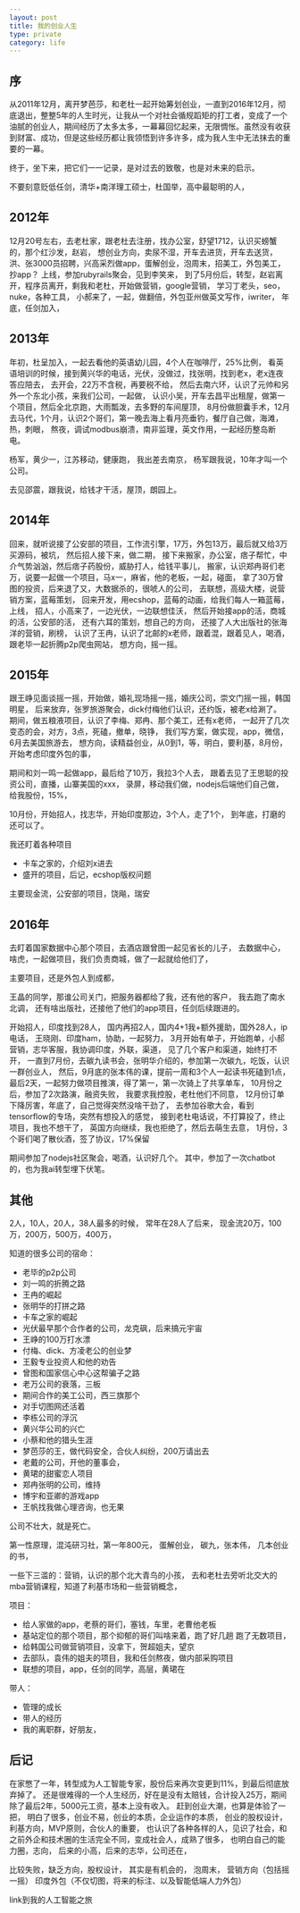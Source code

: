 ```yaml
---
layout: post
title: 我的创业人生
type: private
category: life
---
```


## 序

从2011年12月，离开梦芭莎，和老杜一起开始筹划创业，一直到2016年12月，彻底退出，整整5年的人生时光，让我从一个对社会循规蹈矩的打工者，变成了一个油腻的创业人，期间经历了太多太多，一幕幕回忆起来，无限惆怅。虽然没有收获到财富、成功，但是这些经历都让我领悟到许多许多，成为我人生中无法抹去的重要的一幕。

终于，坐下来，把它们一一记录，是对过去的致敬，也是对未来的启示。

不要刻意贬低任剑，清华+南洋理工硕士，杜国举，高中最聪明的人，

## 2012年

12月20号左右，去老杜家，跟老杜去注册，找办公室，舒望1712，认识买螃蟹的，那个红沙发，赵岩，
想创业方向，卖尿不湿，开车去进货，开车去送货，
洪、张3000员招聘，兴高采烈做app，蛋解创业，泡周末，招美工，外包美工，抄app？
上线，参加rubyrails聚会，见到李笑来，
到了5月份后，转型，赵岩离开，程序员离开，剩我和老杜，开始做营销，google营销，
学习丁老头，seo，nuke，各种工具，
小郝来了，一起，做翻倍，外包亚州做英文写作，iwriter，
年底，任剑加入，


## 2013年
年初，杜呈加入，一起去看他的英语幼儿园，4个人在咖啡厅，25%比例，
看英语培训的时候，接到黄兴华的电话，光伏，没做过，找张明，找到老x，老x连夜答应陪去，
去开会，22万不含税，再要税不给，
然后去南六环，认识了元帅和另外一个东北小孩，来我们公司，一起做，
认识小吴，开车去昌平出租屋，做第一个项目，然后全北京跑，大雨瓢泼，去多野的车间屋顶，
8月份做胆囊手术，12月去马代，1个月，认识2个哥们，第一晚去海上看月亮垂钓，餐厅自己做，海滩，热，刺眼，
熬夜，调试modbus崩溃，南非监理，英文作用，一起经历整岛断电。

杨军，黄少一，江苏移动，健康跑，
我出差去南京，
杨军跟我说，10年才叫一个公司。

去见邵震，跟我说，给钱才干活，屋顶，朗园上。

## 2014年
回来，就听说接了公安部的项目，工作流引擎，17万，外包13万，最后就又给3万买源码，被坑，
然后招人接下来，做二期，
接下来搬家，办公室，痞子帮忙，中介气势汹汹，然后痞子药股份，威胁打人，给钱平事儿，
搬家，认识郑冉哥们老万，说要一起做一个项目，马x一，麻省，他的老板，一起，碰面，
拿了30万曾图的投资，后来退了又，大数据杀的，很唬人的公司，
去联想，高级大楼，说营销方案，蓝莓策划，
回来开发，用ecshop，蓝莓的动画，给我们每人一箱蓝莓，上线，
招人，小高来了，一边光伏，一边联想佳沃，
然后开始接app的活，商城的活，公安部的活，
还有六耳的策划，想自己的方向，
还接了人大出版社的张海洋的营销，刷榜，
认识了王冉，认识了北邮的x老师，跟着混，跟着见人，喝酒，跟老毕一起折腾p2p爬虫网站，
想方向，摇一摇。

## 2015年
跟王峥见面谈摇一摇，开始做，婚礼现场摇一摇，婚庆公司，崇文门摇一摇，韩国明星，
后来放弃，张罗旅游聚会，dick付梅他们认识，还约饭，被老x给涮了。
期间，做五粮液项目，认识了李梅、郑冉、那个美工，还有x老师，
一起开了几次变态的会，对方，3点，死磕，撤单，晓铮，
我们写方案，做实现，app，微信，
6月去美国旅游去，
想方向，读精益创业，从0到1，等，明白，要利基，8月份，开始考虑印度外包的事，

期间和刘一鸣一起做app，最后给了10万，我拉3个人去，
跟着去见了王思聪的投资公司，直播，山寨美国的xxx，
录屏，移动我们做，nodejs后端他们自己做，给我股份，15%，

10月份，开始招人，找志华，开始印度那边，3个人，走了1个，
到年底，打磨的还可以了。

我还盯着各种项目
- 卡车之家的，介绍刘x进去
- 盛开的项目，后记，ecshop版权问题

主要现金流，公安部的项目，饶飚，瑞安


## 2016年

去盯着国家数据中心那个项目，去酒店跟曾图一起见省长的儿子，
去数据中心，啥虎，一起做项目，我们负责商城，做了一起就给他们了，

主要项目，还是外包人到成都，

王晶的同学，那谁公司关门，把服务器都给了我，还有他的客户，
我去跑了南水北调，
还有啥出版社，还接他了他们的app项目，任剑后续跟进的。

开始招人，印度找到28人，
国内再招2人，国内4+1我+额外援助，国外28人，ip电话，
王晓刚、印度ham，协助，一起努力，
3月开始有单子，开始跑单，小郝营销，志华客服，我协调印度，外联，渠道，
见了几个客户和渠道，始终打不开，
一直到7月份，去碳九读书会，张明华介绍的，参加第一次碳九，吃饭，认识一群创业人，
然后，9月底的张本伟的课，提前一周和3个人一起读书死磕到1点，
最后2天，一起努力做项目推演，得了第一，第一次骑上了共享单车，
10月份之后，参加了2次路演，融资失败，
我要求我控股，老杜他们不同意，
12月份订单下降厉害，年底了，自己觉得突然没啥干劲了，
去参加谷歌大会，看到tensorflow的专场，突然有想投入的感觉，
接到老杜电话说，不打算投了，终止项目，我也不想干了，
英国方向继续，我也拒绝了，然后去萌生去意，
1月份，3个哥们喝了散伙酒，签了协议，17%保留

期间参加了nodejs社区聚会，喝酒，认识好几个。
其中，参加了一次chatbot的，也为我ai转型埋下伏笔。

## 其他

2人，10人，20人，38人最多的时候，
常年在28人了后来，
现金流20万，100万，200万，500万，400万，


知道的很多公司的宿命：
- 老毕的p2p公司
- 刘一鸣的折腾之路
- 王冉的崛起
- 张明华的打拼之路
- 卡车之家的崛起
- 光伏最早那个合作者的公司，龙克砜，后来搞元宇宙
- 王峥的100万打水漂
- 付梅、dick、方凌老公的创业梦
- 王毅专业投资人和他的劝告
- 曾图和国家信心中心这帮骗子之路
- 老万公司的衰落，三板
- 期间合作的美工公司，西三旗那个
- 对手切图网还活着
- 李栋公司的浮沉
- 黄兴华公司的兴亡
- 小蔡和他的猎头生涯
- 梦芭莎的王，做代码安全，合伙人纠纷，200万请出去
- 老戴的公司，开他的董事会，
- 黄珺的甜蜜恋人项目
- 郑冉张明的公司，维持
- 博宇和亚卿的游戏app
- 王帆找我做心理咨询，也无果



公司不壮大，就是死亡。

第一性原理，混沌研习社，第一年800元，
蛋解创业，
碳九，张本伟，
几本创业的书，

一些下三滥的：营销，认识的那个北大青鸟的小孩，
去和老杜去旁听北交大的mba营销课程，知道了利基市场和一些营销概念，

项目：
- 给人家做的app，老蔡的哥们，塞钱，车里，老曹他老板
- 基站定位的那个项目，那个抑郁的哥们叫啥来着，跑了好几趟
跑了无数项目，
- 给韩国公司做营销项目，没拿下，贺超姐夫，望京
- 去部队，袁伟的姐夫的项目，我和任剑熬夜，做内部采购项目
- 联想的项目，app，任剑的同学，高层，黄珺在		

带人：
- 管理的成长
- 带人的经历
- 我的离职群，好朋友，


## 后记

在家憋了一年，转型成为人工智能专家，股份后来再次变更到11%，到最后彻底放弃掉了。
还是很难得的一个人生经历，好在是没有太赔钱，合计投入25万，期间除了最后2年，5000元工资，基本上没有收入。
赶到创业大潮，也算是体验了一把，
明白了很多，创业不易，创业的本质，企业运作的本质，
创业的股权设计，利基方向，MVP原则，合伙人的重要，
也认识了各种各样的人，见识了社会，和之前外企和技术圈的生活完全不同，变成社会人，成熟了很多，
也明白自己的能力圈，志向，
后来的小高，后来的志华，公司还在，

比较失败，缺乏方向，股权设计，
其实是有机会的，
泡周末，
营销方向（包括摇一摇）
印度外包（不仅切图，将来的标注、以及智能低端人力外包）

link到我的人工智能之旅